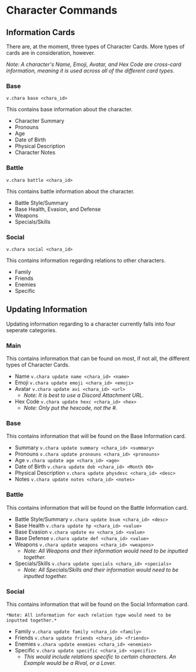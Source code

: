 # Character Commands

## Information Cards

There are, at the moment, three types of Character Cards. More types of cards are in consideration, however.

*Note: A character's Name, Emoji, Avatar, and Hex Code are cross-card information, meaning it is used across all of the different card types.*

### Base
`v.chara base <chara_id>`

This contains base information about the character.
- Character Summary
- Pronouns
- Age
- Date of Birth
- Physical Description
- Character Notes

### Battle
`v.chara battle <chara_id>`

This contains battle information about the character.
- Battle Style/Summary
- Base Health, Evasion, and Defense
- Weapons
- Specials/Skills

### Social
`v.chara social <chara_id>`

This contains information regarding relations to other characters.
- Family
- Friends
- Enemies
- Specific

## Updating Information

Updating information regarding to a character currently falls into four seperate categories.

### Main

This contains information that can be found on most, if not all, the different types of Character Cards.
- Name `v.chara update name <chara_id> <name>`
- Emoji `v.chara update emoji <chara_id> <emoji>`
- Avatar `v.chara update avi <chara_id> <url>`
    - *Note: It is best to use a Discord Attachment URL.*
- Hex Code `v.chara update hexc <chara_id> <hex>`
    - *Note: Only put the hexcode, not the #.*

### Base

This contains information that will be found on the Base Information card.
- Summary `v.chara update summary <chara_id> <summary>`
- Pronouns `v.chara update pronouns <chara_id> <pronouns>`
- Age `v.chara update age <chara_id> <age>`
- Date of Birth `v.chara update dob <chara_id> <Month 00>`
- Physical Description `v.chara update physdesc <chara_id> <desc>`
- Notes `v.chara update notes <chara_id> <notes>`

### Battle

This contains information that will be found on the Battle Information card.
- Battle Style/Summary `v.chara update bsum <chara_id> <desc>`
- Base Health `v.chara update hp <chara_id> <value>`
- Base Evasion `v.chara update ev <chara_id> <value>`
- Base Defense `v.chara update def <chara_id> <value>`
- Weapons `v.chara update weapons <chara_id> <weapons>`
    - *Note: All Weapons and their information would need to be inputted together.*
- Specials/Skills `v.chara update specials <chara_id> <specials>`
    - *Note: All Specials/Skills and their information would need to be inputted together.*

### Social

This contains information that will be found on the Social Information card.

    *Note: All information for each relation type would need to be inputted together.*
- Family `v.chara update family <chara_id> <family>`
- Friends `v.chara update friends <chara_id> <friends>`
- Enemies `v.chara update enemies <chara_id> <enemies>`
- Specific `v.chara update specific <chara_id> <specific>`
    - *This would include relations specific to certain characters. An Example would be a Rival, or a Lover.*